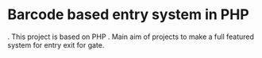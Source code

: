 # Barcode based entry system in PHP
  . This project is based on PHP
  . Main aim of projects to make a full featured system for entry exit for gate.
